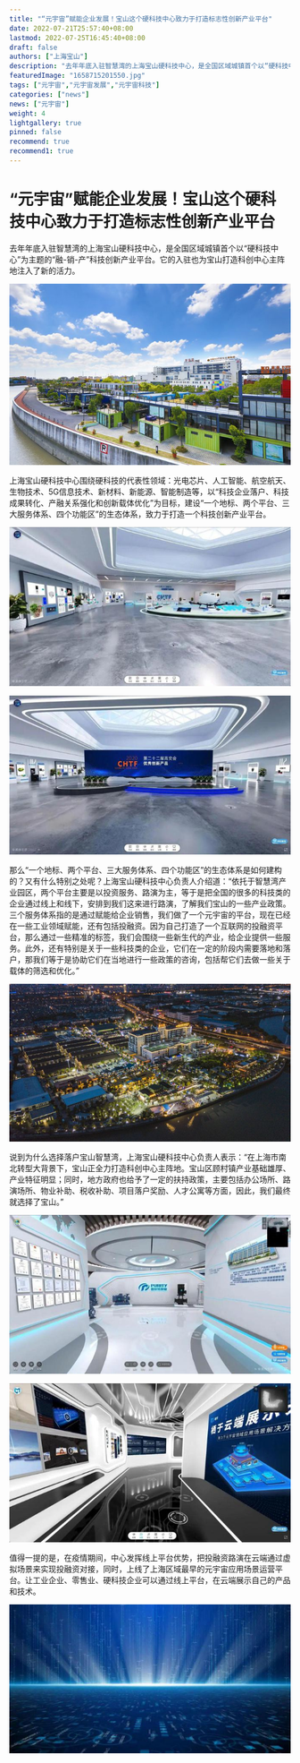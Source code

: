 ```yaml
---
title: "“元宇宙”赋能企业发展！宝山这个硬科技中心致力于打造标志性创新产业平台"
date: 2022-07-21T25:57:40+08:00
lastmod: 2022-07-25T16:45:40+08:00
draft: false
authors: ["上海宝山"]
description: "去年年底入驻智慧湾的上海宝山硬科技中心，是全国区域城镇首个以“硬科技中心”为主题的“融-销-产”科技创新产业平台。它的入驻也为宝山打造科创中心主阵地注入了新的活力。"
featuredImage: "1658715201550.jpg"
tags: ["元宇宙","元宇宙发展","元宇宙科技"]
categories: ["news"]
news: ["元宇宙"]
weight: 4
lightgallery: true
pinned: false
recommend: true
recommend1: true
---
```


# “元宇宙”赋能企业发展！宝山这个硬科技中心致力于打造标志性创新产业平台

去年年底入驻智慧湾的上海宝山硬科技中心，是全国区域城镇首个以“硬科技中心”为主题的“融-销-产”科技创新产业平台。它的入驻也为宝山打造科创中心主阵地注入了新的活力。

![1](1658714458387.jpg)

上海宝山硬科技中心围绕硬科技的代表性领域：光电芯片、人工智能、航空航天、生物技术、5G信息技术、新材料、新能源、智能制造等，以“科技企业落户、科技成果转化、产融关系强化和创新载体优化”为目标，建设“一个地标、两个平台、三大服务体系、四个功能区”的生态体系，致力于打造一个科技创新产业平台。

![2](1658714519749.jpg)

![3](1658714544868.jpg)

那么“一个地标、两个平台、三大服务体系、四个功能区”的生态体系是如何建构的？又有什么特别之处呢？上海宝山硬科技中心负责人介绍道：“依托于智慧湾产业园区，两个平台主要是以投资服务、路演为主，等于是把全国的很多的科技类的企业通过线上和线下，安排到我们这来进行路演，了解我们宝山的一些产业政策。三个服务体系指的是通过赋能给企业销售，我们做了一个元宇宙的平台，现在已经在一些工业领域赋能，还有包括投融资。因为自己打造了一个互联网的投融资平台，那么通过一些精准的标签，我们会围绕一些新生代的产业，给企业提供一些服务。此外，还有特别是关于一些科技类的企业，它们在一定的阶段内需要落地和落户，那我们等于是协助它们在当地进行一些政策的咨询，包括帮它们去做一些关于载体的筛选和优化。”

![4](1658714634067.jpg)

说到为什么选择落户宝山智慧湾，上海宝山硬科技中心负责人表示：“在上海市南北转型大背景下，宝山正全力打造科创中心主阵地。宝山区顾村镇产业基础雄厚、产业特征明显；同时，地方政府也给予了一定的扶持政策，主要包括办公场所、路演场所、物业补助、税收补助、项目落户奖励、人才公寓等方面，因此，我们最终就选择了宝山。”

![5](1658714690377.jpg)

![6](1658714703469.jpg)

值得一提的是，在疫情期间，中心发挥线上平台优势，把投融资路演在云端通过虚拟场景来实现投融资对接，同时，上线了上海区域最早的元宇宙应用场景运营平台。让工业企业、零售业、硬科技企业可以通过线上平台，在云端展示自己的产品和技术。

![7](1658714816516.jpg)